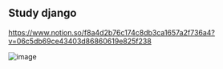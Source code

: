 ## Study django

https://www.notion.so/f8a4d2b76c174c8db3ca1657a2f736a4?v=06c5db69ce43403d86860619e825f238

![image](https://user-images.githubusercontent.com/23691938/116989670-03828e80-ad0d-11eb-93ed-229a9eb8d334.png)
